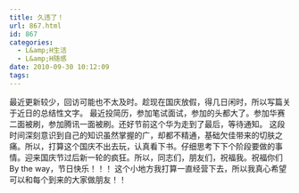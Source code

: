 ```yaml
---
title: 久违了！
url: 867.html
id: 867
categories:
  - L&amp;H生活
  - L&amp;H随感
date: 2010-09-30 10:12:09
tags:
---
```


最近更新较少，回访可能也不太及时。趁现在国庆放假，得几日闲时，所以写篇关于近日的总结性文字。 最近投简历，参加笔试面试，参加的头都大了。参加华赛二面被刷，参加腾讯一面被刷。还好节前这个华为走到了最后，等待通知。 这段时间深刻意识到自己的知识虽然掌握的广，却都不精通，基础欠佳带来的切肤之痛。所以，打算这个国庆不出去玩，认真看下书。仔细思考下下个阶段要做的事情。迎来国庆节过后新一轮的疯狂。所以，同志们，朋友们，祝福我。祝福你们 By the way，节日快乐！！！ 这个小地方我打算一直经营下去，所以我真心希望可以和每个到来的大家做朋友！！